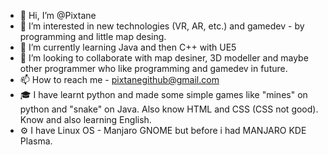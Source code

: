 - 👋 Hi, I’m @Pixtane
- 👀 I’m interested in new technologies (VR, AR, etc.) and gamedev - by programming and little map desing.
- 🌱 I’m currently learning Java and then C++ with UE5
- 💞️ I’m looking to collaborate with map desiner, 3D modeller and maybe other programmer who like programming and gamedev in future.
- 📫 How to reach me - pixtanegithub@gmail.com
- 🎓 I have learnt python and made some simple games like "mines" on python and "snake" on Java. Also know HTML and CSS (CSS not good). Know and also learning English.
- ⚙ I have Linux OS - Manjaro GNOME but before i had MANJARO KDE Plasma.

<!---
Pixtane/Pixtane is a ✨ special ✨ repository because its `README.md` (this file) appears on your GitHub profile.
You can click the Preview link to take a look at your changes.
--->
